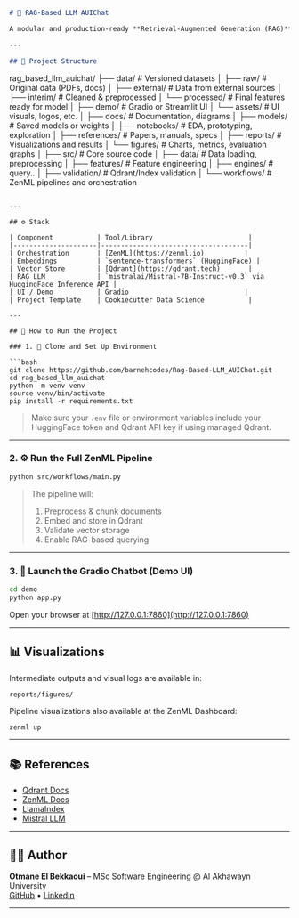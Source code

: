 
```markdown
# 💬 RAG-Based LLM AUIChat

A modular and production-ready **Retrieval-Augmented Generation (RAG)** pipeline built with **ZenML**, designed for intelligent document-based Q&A. It uses **Qdrant** as a vector store, **HuggingFace models** for embeddings and inference, and follows a modern ML project structure inspired by Cookiecutter Data Science.

---

## 📁 Project Structure

```
rag_based_llm_auichat/
├── data/                  # Versioned datasets
│   ├── raw/              # Original data (PDFs, docs)
│   ├── external/         # Data from external sources
│   ├── interim/          # Cleaned & preprocessed
│   └── processed/        # Final features ready for model
│
├── demo/                  # Gradio or Streamlit UI
│   └── assets/           # UI visuals, logos, etc.
│
├── docs/                  # Documentation, diagrams
│
├── models/                # Saved models or weights
│
├── notebooks/             # EDA, prototyping, exploration
│
├── references/            # Papers, manuals, specs
│
├── reports/               # Visualizations and results
│   └── figures/          # Charts, metrics, evaluation graphs
│
├── src/                   # Core source code
│   ├── data/             # Data loading, preprocessing
│   ├── features/         # Feature engineering
│   ├── engines/           # query..
│   ├── validation/       # Qdrant/Index validation
│   └── workflows/        # ZenML pipelines and orchestration
```

---

## ⚙️ Stack

| Component           | Tool/Library                        |
|---------------------|-------------------------------------|
| Orchestration       | [ZenML](https://zenml.io)          |
| Embeddings          | `sentence-transformers` (HuggingFace) |
| Vector Store        | [Qdrant](https://qdrant.tech)       |
| RAG LLM             | `mistralai/Mistral-7B-Instruct-v0.3` via HuggingFace Inference API |
| UI / Demo           | Gradio                             |
| Project Template    | Cookiecutter Data Science           |

---

## 🚀 How to Run the Project

### 1. 🔧 Clone and Set Up Environment

```bash
git clone https://github.com/barnehcodes/Rag-Based-LLM_AUIChat.git
cd rag_based_llm_auichat
python -m venv venv
source venv/bin/activate
pip install -r requirements.txt
```

> Make sure your `.env` file or environment variables include your HuggingFace token and Qdrant API key if using managed Qdrant.

---

### 2. ⚙️ Run the Full ZenML Pipeline

```bash
python src/workflows/main.py
```

> The pipeline will:
> 1. Preprocess & chunk documents
> 2. Embed and store in Qdrant
> 3. Validate vector storage
> 4. Enable RAG-based querying

---

### 3. 💬 Launch the Gradio Chatbot (Demo UI)

```bash
cd demo
python app.py
```

Open your browser at [http://127.0.0.1:7860](http://127.0.0.1:7860)

---

## 📊 Visualizations

Intermediate outputs and visual logs are available in:

```
reports/figures/
```

Pipeline visualizations also available at the ZenML Dashboard:
```bash
zenml up
```

---

## 📚 References

- [Qdrant Docs](https://qdrant.tech/documentation)
- [ZenML Docs](https://docs.zenml.io/)
- [LlamaIndex](https://www.llamaindex.ai/)
- [Mistral LLM](https://huggingface.co/mistralai/Mistral-7B-Instruct-v0.3)

---

## 👨‍💻 Author

**Otmane El Bekkaoui** – MSc Software Engineering @ Al Akhawayn University  
[GitHub](https://github.com/barnehcodes) • [LinkedIn](https://linkedin.com/in/otmanebekkaoui)

---


